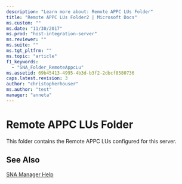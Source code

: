```yaml
---
description: "Learn more about: Remote APPC LUs Folder"
title: "Remote APPC LUs Folder2 | Microsoft Docs"
ms.custom: ""
ms.date: "11/30/2017"
ms.prod: "host-integration-server"
ms.reviewer: ""
ms.suite: ""
ms.tgt_pltfrm: ""
ms.topic: "article"
f1_keywords: 
  - "SNA_Folder_RemoteAppcLu"
ms.assetid: 69b45413-4995-4b3d-b3f2-2dbcf8580736
caps.latest.revision: 3
author: "christopherhouser"
ms.author: "test"
manager: "anneta"
---
```

# Remote APPC LUs Folder
This folder contains the Remote APPC LUs configured for this server.  
  
## See Also  
 [SNA Manager Help](../core/sna-manager-help1.md)
